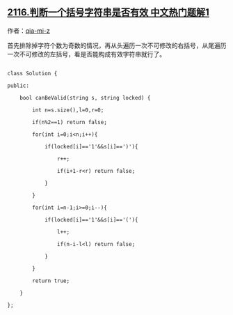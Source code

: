 ## [2116.判断一个括号字符串是否有效 中文热门题解1](https://leetcode.cn/problems/check-if-a-parentheses-string-can-be-valid/solutions/100000/qian-hou-ge-bian-li-yi-ci-fen-bie-pan-du-w5nu)

作者：[qia-mi-z](https://leetcode.cn/u/qia-mi-z)

首先排除掉字符个数为奇数的情况，再从头遍历一次不可修改的右括号，从尾遍历一次不可修改的左括号，看是否能构成有效字符串就行了。
```
class Solution {
public:
    bool canBeValid(string s, string locked) {
        int n=s.size(),l=0,r=0;
        if(n%2==1) return false;
        for(int i=0;i<n;i++){
            if(locked[i]=='1'&&s[i]==')'){
                r++;
                if(i+1-r<r) return false;
            }
        }
        for(int i=n-1;i>=0;i--){
            if(locked[i]=='1'&&s[i]=='('){
                l++;
                if(n-i-l<l) return false;
            }
        }
        return true;
    }
};
```
